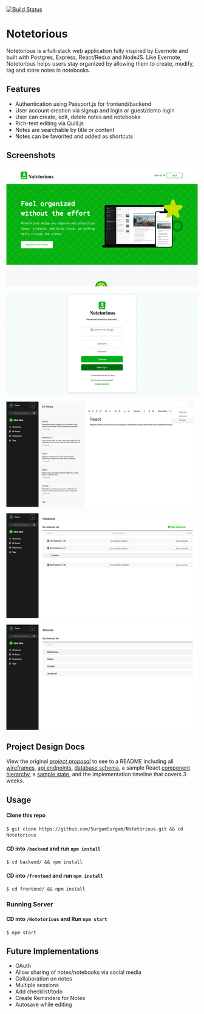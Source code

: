 [![Build Status](https://travis-ci.org/SurgamSurgam/Notetorious.svg?branch=master)](https://travis-ci.org/SurgamSurgam/Notetorious)

# Notetorious

Notetorious is a full-stack web application fully inspired by Evernote and built with Postgres, Express, React/Redux and NodeJS. Like Evernote, Notetorious helps users stay organized by allowing them to create, modify, tag and store notes in notebooks.

## Features

- Authentication using Passport.js for frontend/backend
- User account creation via signup and login or guest/demo login
- User can create, edit, delete notes and notebooks
- Rich-text editing via Quill.js
- Notes are searchable by title or content
- Notes can be favorited and added as shortcuts

## Screenshots

![Notetorious](./images/notetorious-landing-page.png "Landing")

![Notetorious](./images/notetorious-login-page.png "Login")

![Notetorious](./images/notetorious-all-notes-page.png "all notes")

![Notetorious](./images/notetorious-notebooks-page.png "notebooks")

![Notetorious](./images/notetorious-shortcuts-page.png "shortcuts")

## Project Design Docs

View the original _[project proposal](./original-readme.md)_ to see to a README including all [wireframes](./wireframes), [api endpoints](./api-endpoints.md), [database schema](./schema.md), a sample React [component hierarchy](./component-hierarchy.md), a [sample state](./sample-state.md), and the implementation timeline that covers 3 weeks.

## Usage

#### Clone this repo

```
$ git clone https://github.com/SurgamSurgam/Notetorious.git && cd Notetorious
```

#### CD into `/backend` and run `npm install`

```
$ cd backend/ && npm install
```

#### CD into `/frontend` and run `npm install`

```
$ cd frontend/ && npm install
```

### Running Server

#### CD into `/Notetorious` and Run `npm start`

```
$ npm start
```

## Future Implementations

- OAuth
- Allow sharing of notes/notebooks via social media
- Collaboration on notes
- Multiple sessions
- Add checklist/todo
- Create Reminders for Notes
- Autosave while editing
